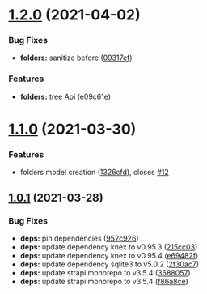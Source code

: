 # [1.2.0](https://github.com/julienfroidefond/bookmarks-cms/compare/v1.1.0...v1.2.0) (2021-04-02)


### Bug Fixes

* **folders:** sanitize before ([09317cf](https://github.com/julienfroidefond/bookmarks-cms/commit/09317cf251ae3d3a76fa2d156e9679152c4d9297))


### Features

* **folders:** tree Api ([e09c61e](https://github.com/julienfroidefond/bookmarks-cms/commit/e09c61e3c18141050d716defe705c08a259682f4))



# [1.1.0](https://github.com/julienfroidefond/bookmarks-cms/compare/v1.0.1...v1.1.0) (2021-03-30)


### Features

* folders model creation ([1326cfd](https://github.com/julienfroidefond/bookmarks-cms/commit/1326cfd7542ddfc2f9dd977445e4322b1b3a1059)), closes [#12](https://github.com/julienfroidefond/bookmarks-cms/issues/12)



## [1.0.1](https://github.com/julienfroidefond/bookmarks-cms/compare/952c926cd254ca65d1226ea5ea90885c89a8a9ba...v1.0.1) (2021-03-28)


### Bug Fixes

* **deps:** pin dependencies ([952c926](https://github.com/julienfroidefond/bookmarks-cms/commit/952c926cd254ca65d1226ea5ea90885c89a8a9ba))
* **deps:** update dependency knex to v0.95.3 ([215cc03](https://github.com/julienfroidefond/bookmarks-cms/commit/215cc032e0a9a244b1679ee0fbae029048681809))
* **deps:** update dependency knex to v0.95.4 ([e69482f](https://github.com/julienfroidefond/bookmarks-cms/commit/e69482f6b47640ecf85deb89e2b54bcd392067f6))
* **deps:** update dependency sqlite3 to v5.0.2 ([2f30ac7](https://github.com/julienfroidefond/bookmarks-cms/commit/2f30ac7683d7457cf20b2760126dca16c5a53f8b))
* **deps:** update strapi monorepo to v3.5.4 ([3688057](https://github.com/julienfroidefond/bookmarks-cms/commit/3688057e4cd343657f16e5f2b20c175a36e21c0f))
* **deps:** update strapi monorepo to v3.5.4 ([f86a8ce](https://github.com/julienfroidefond/bookmarks-cms/commit/f86a8ce7af755190ad3dcd124b7d50e1a170e56f))



